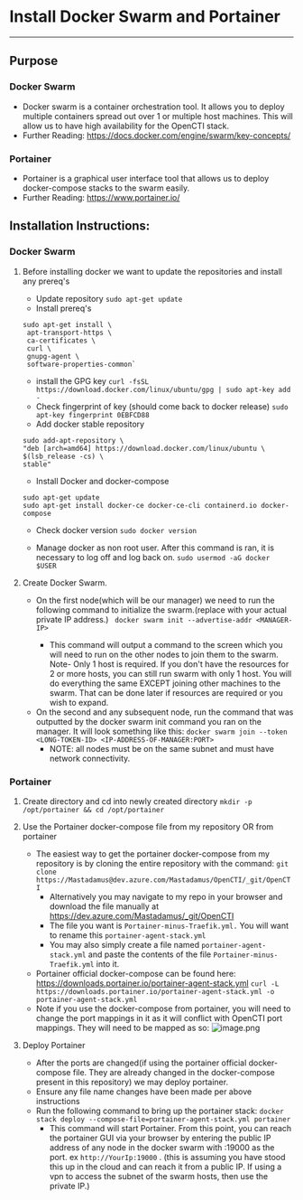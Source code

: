 # Install Docker Swarm and Portainer
---

## Purpose

### Docker Swarm

- Docker swarm is a container orchestration tool. It allows you to deploy multiple containers spread out over 1 or multiple host machines. This will allow us to have high availability for the OpenCTI stack. 
- Further Reading: https://docs.docker.com/engine/swarm/key-concepts/

### Portainer
- Portainer is a graphical user interface tool that allows us to deploy docker-compose stacks to the swarm easily.
- Further Reading: https://www.portainer.io/

## Installation Instructions:

### Docker Swarm

1. Before installing docker we want to update the repositories and install any prereq's
   - Update repository
  `sudo apt-get update`
   - Install prereq's
   ```
   sudo apt-get install \
    apt-transport-https \
    ca-certificates \
    curl \
    gnupg-agent \
    software-properties-common`
    ```
   - install the GPG key
   `curl -fsSL https://download.docker.com/linux/ubuntu/gpg | sudo apt-key add -`
   - Check fingerprint of key (should come back to docker release)
   `sudo apt-key fingerprint 0EBFCD88`
   - Add docker stable repository
   ```
   sudo add-apt-repository \
   "deb [arch=amd64] https://download.docker.com/linux/ubuntu \
   $(lsb_release -cs) \
   stable"
   ```
   - Install Docker and docker-compose
   ```
   sudo apt-get update
   sudo apt-get install docker-ce docker-ce-cli containerd.io docker-compose
   ```
   - Check docker version
   `sudo docker version`

   - Manage docker as non root user.  After this command is ran, it is necessary to log off and log back on. 
   `sudo usermod -aG docker $USER`

2. Create Docker Swarm. 
    - On the first node(which will be our manager) we need to run the following command to initialize the swarm.(replace <ManagerIP> with your actual private IP address.)
    ` docker swarm init --advertise-addr <MANAGER-IP>`
        - This command will output a command to the screen which you will need to run on the other nodes to join them to the swarm. Note- Only 1 host is required. If you don't have the resources for 2 or more hosts, you can still run swarm with only 1 host. You will do everything the same EXCEPT joining other machines to the swarm. That can be done later if resources are required or you wish to expand. 
    - On the second and any subsequent node, run the command that was outputted by the docker swarm init command you ran on the manager. It will look something like this:
    `docker swarm join --token <LONG-TOKEN-ID> <IP-ADDRESS-OF-MANAGER:PORT>`
        - NOTE: all nodes must be on the same subnet and must have network connectivity. 


### Portainer

1. Create directory and cd into newly created directory
`mkdir -p /opt/portainer && cd /opt/portainer`
2. Use the Portainer docker-compose file from my repository OR from portainer
    - The easiest way to get the portainer docker-compose from my repository is by cloning the entire repository with the command: `git clone https://Mastadamus@dev.azure.com/Mastadamus/OpenCTI/_git/OpenCTI`
        - Alternatively you may navigate to my repo in your browser and download the file manually at https://dev.azure.com/Mastadamus/_git/OpenCTI
        - The file you want is `Portainer-minus-Traefik.yml.` You will want to rename this `portainer-agent-stack.yml`
        - You may also simply create a file named `portainer-agent-stack.yml` and paste the contents of the file `Portainer-minus-Traefik.yml` into it. 
    - Portainer official docker-compose can be found here: https://downloads.portainer.io/portainer-agent-stack.yml
    `curl -L https://downloads.portainer.io/portainer-agent-stack.yml -o portainer-agent-stack.yml`
    - Note if you use the docker-compose from portainer, you will need to change the port mappings in it as it will conflict with OpenCTI port mappings. They will need to be mapped as so:
![image.png](/.attachments/image-286db768-e00f-471f-a77b-ae0b17928def.png)

2. Deploy Portainer
    - After the ports are changed(if using the portainer official docker-compose file. They are already changed in the docker-compose present in this repository) we may deploy portainer.
    - Ensure any file name changes have been made per above instructions
    - Run the following command to bring up the portainer stack:
    `docker stack deploy --compose-file=portainer-agent-stack.yml portainer`
        - This command will start Portainer. From this point, you can reach the portainer GUI via your browser by entering the public IP address of any node in the docker swarm with :19000 as the port. ex `http://YourIp:19000` . (this is assuming you have stood this up in the cloud and can reach it from a public IP. If using a vpn to access the subnet of the swarm hosts, then use the private IP.)
        


    








